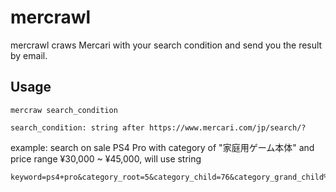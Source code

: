 # mercrawl

mercrawl craws Mercari with your search condition and send you the result by email.

## Usage

`mercraw search_condition`

    search_condition: string after https://www.mercari.com/jp/search/?

example: search on sale PS4 Pro with category of "家庭用ゲーム本体" and price range ¥30,000 ~ ¥45,000, will use string 

    keyword=ps4+pro&category_root=5&category_child=76&category_grand_child%5B701%5D=1&price_min=30000&price_max=45000&status_on_sale=1
